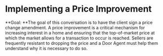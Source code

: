 # Implementing a Price Improvement 

**Goal: **The goal of this conversation is to have the client sign a price change amendment. A price improvement is a critical mechanism for increasing interest in a home and ensuring that the top-of-market price at which the market allows for a transaction to occur is reached. Sellers are frequently resistant to dropping the price and a Door Agent must help them understand why it is necessary to do so.



